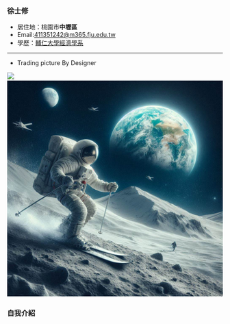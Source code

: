 ### 徐士修

 - 居住地：桃園市**中壢區**
 - Email:411351242@m365.fju.edu.tw
 - 學歷：[輔仁大學經濟學系](https://economics.fju.edu.tw/)
<hr>

- Trading picture By Designer

![](https://i.imgur.com/azcgZPe.jpeg)
![](月球滑雪.jpg)
### 自我介紹
